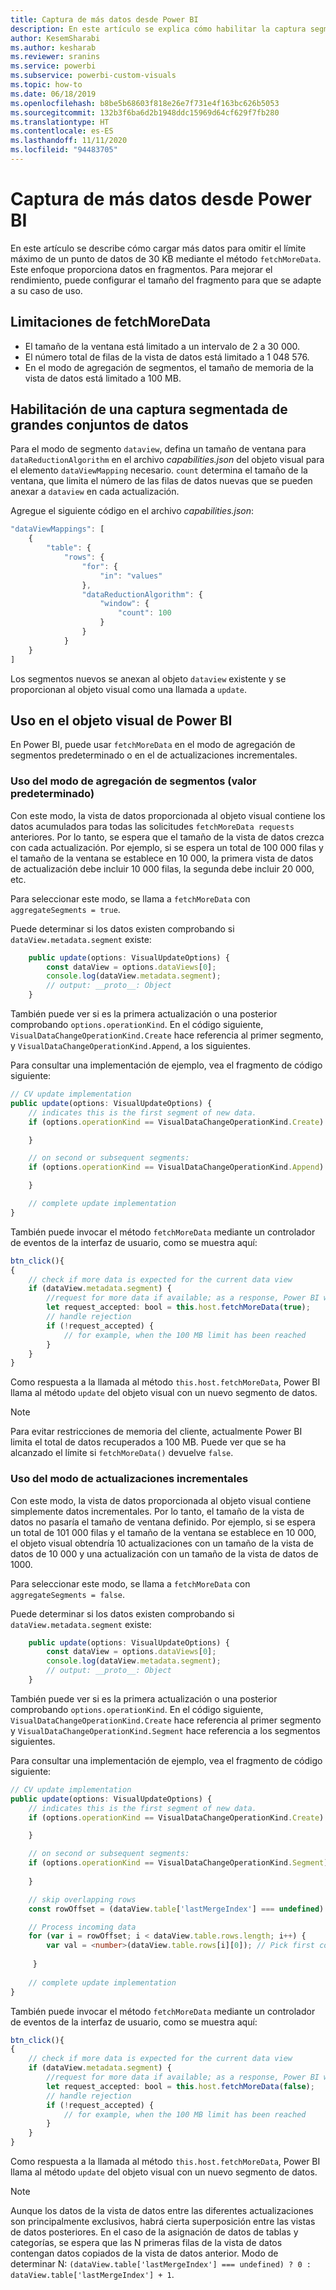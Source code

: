 ```yaml
---
title: Captura de más datos desde Power BI
description: En este artículo se explica cómo habilitar la captura segmentada de grandes conjuntos de datos para objetos visuales de Power BI.
author: KesemSharabi
ms.author: kesharab
ms.reviewer: sranins
ms.service: powerbi
ms.subservice: powerbi-custom-visuals
ms.topic: how-to
ms.date: 06/18/2019
ms.openlocfilehash: b8be5b68603f818e26e7f731e4f163bc626b5053
ms.sourcegitcommit: 132b3f6ba6d2b1948ddc15969d64cf629f7fb280
ms.translationtype: HT
ms.contentlocale: es-ES
ms.lasthandoff: 11/11/2020
ms.locfileid: "94483705"
---
```

# <a name="fetch-more-data-from-power-bi"></a>Captura de más datos desde Power BI

En este artículo se describe cómo cargar más datos para omitir el límite máximo de un punto de datos de 30 KB mediante el método `fetchMoreData`. Este enfoque proporciona datos en fragmentos. Para mejorar el rendimiento, puede configurar el tamaño del fragmento para que se adapte a su caso de uso.

## <a name="limitations-of-fetchmoredata"></a>Limitaciones de fetchMoreData

* El tamaño de la ventana está limitado a un intervalo de 2 a 30 000.
* El número total de filas de la vista de datos está limitado a 1 048 576.
* En el modo de agregación de segmentos, el tamaño de memoria de la vista de datos está limitado a 100 MB.

## <a name="enable-a-segmented-fetch-of-large-datasets"></a>Habilitación de una captura segmentada de grandes conjuntos de datos

Para el modo de segmento `dataview`, defina un tamaño de ventana para `dataReductionAlgorithm` en el archivo *capabilities.json* del objeto visual para el elemento `dataViewMapping` necesario. `count` determina el tamaño de la ventana, que limita el número de las filas de datos nuevas que se pueden anexar a `dataview` en cada actualización.

Agregue el siguiente código en el archivo *capabilities.json*:

```typescript
"dataViewMappings": [
    {
        "table": {
            "rows": {
                "for": {
                    "in": "values"
                },
                "dataReductionAlgorithm": {
                    "window": {
                        "count": 100
                    }
                }
            }
    }
]
```

Los segmentos nuevos se anexan al objeto `dataview` existente y se proporcionan al objeto visual como una llamada a `update`.

## <a name="usage-in-the-power-bi-visual"></a>Uso en el objeto visual de Power BI

En Power BI, puede usar `fetchMoreData` en el modo de agregación de segmentos predeterminado o en el de actualizaciones incrementales. 

### <a name="using-segments-aggregation-mode-default"></a>Uso del modo de agregación de segmentos (valor predeterminado)

Con este modo, la vista de datos proporcionada al objeto visual contiene los datos acumulados para todas las solicitudes `fetchMoreData requests` anteriores. Por lo tanto, se espera que el tamaño de la vista de datos crezca con cada actualización. Por ejemplo, si se espera un total de 100 000 filas y el tamaño de la ventana se establece en 10 000, la primera vista de datos de actualización debe incluir 10 000 filas, la segunda debe incluir 20 000, etc.

Para seleccionar este modo, se llama a `fetchMoreData` con `aggregateSegments = true`.

Puede determinar si los datos existen comprobando si `dataView.metadata.segment` existe:

```typescript
    public update(options: VisualUpdateOptions) {
        const dataView = options.dataViews[0];
        console.log(dataView.metadata.segment);
        // output: __proto__: Object
    }
```

También puede ver si es la primera actualización o una posterior comprobando `options.operationKind`. En el código siguiente, `VisualDataChangeOperationKind.Create` hace referencia al primer segmento, y `VisualDataChangeOperationKind.Append`, a los siguientes.

Para consultar una implementación de ejemplo, vea el fragmento de código siguiente:

```typescript
// CV update implementation
public update(options: VisualUpdateOptions) {
    // indicates this is the first segment of new data.
    if (options.operationKind == VisualDataChangeOperationKind.Create) {

    }

    // on second or subsequent segments:
    if (options.operationKind == VisualDataChangeOperationKind.Append) {

    }

    // complete update implementation
}
```

También puede invocar el método `fetchMoreData` mediante un controlador de eventos de la interfaz de usuario, como se muestra aquí:

```typescript
btn_click(){
{
    // check if more data is expected for the current data view
    if (dataView.metadata.segment) {
        //request for more data if available; as a response, Power BI will call update method
        let request_accepted: bool = this.host.fetchMoreData(true);
        // handle rejection
        if (!request_accepted) {
            // for example, when the 100 MB limit has been reached
        }
    }
}
```

Como respuesta a la llamada al método `this.host.fetchMoreData`, Power BI llama al método `update` del objeto visual con un nuevo segmento de datos.

> [!NOTE]
> Para evitar restricciones de memoria del cliente, actualmente Power BI limita el total de datos recuperados a 100 MB. Puede ver que se ha alcanzado el límite si `fetchMoreData()` devuelve `false`.

### <a name="using-incremental-updates-mode"></a>Uso del modo de actualizaciones incrementales

Con este modo, la vista de datos proporcionada al objeto visual contiene simplemente datos incrementales. Por lo tanto, el tamaño de la vista de datos no pasaría el tamaño de ventana definido. Por ejemplo, si se espera un total de 101 000 filas y el tamaño de la ventana se establece en 10 000, el objeto visual obtendría 10 actualizaciones con un tamaño de la vista de datos de 10 000 y una actualización con un tamaño de la vista de datos de 1000.

Para seleccionar este modo, se llama a `fetchMoreData` con `aggregateSegments = false`.

Puede determinar si los datos existen comprobando si `dataView.metadata.segment` existe:

```typescript
    public update(options: VisualUpdateOptions) {
        const dataView = options.dataViews[0];
        console.log(dataView.metadata.segment);
        // output: __proto__: Object
    }
```

También puede ver si es la primera actualización o una posterior comprobando `options.operationKind`. En el código siguiente, `VisualDataChangeOperationKind.Create` hace referencia al primer segmento y `VisualDataChangeOperationKind.Segment` hace referencia a los segmentos siguientes.

Para consultar una implementación de ejemplo, vea el fragmento de código siguiente:

```typescript
// CV update implementation
public update(options: VisualUpdateOptions) {
    // indicates this is the first segment of new data.
    if (options.operationKind == VisualDataChangeOperationKind.Create) {

    }

    // on second or subsequent segments:
    if (options.operationKind == VisualDataChangeOperationKind.Segment) {
        
    }

    // skip overlapping rows 
    const rowOffset = (dataView.table['lastMergeIndex'] === undefined) ? 0 : dataView.table['lastMergeIndex'] + 1;

    // Process incoming data
    for (var i = rowOffset; i < dataView.table.rows.length; i++) {
        var val = <number>(dataView.table.rows[i][0]); // Pick first column               
            
     }
     
    // complete update implementation
}
```

También puede invocar el método `fetchMoreData` mediante un controlador de eventos de la interfaz de usuario, como se muestra aquí:

```typescript
btn_click(){
{
    // check if more data is expected for the current data view
    if (dataView.metadata.segment) {
        //request for more data if available; as a response, Power BI will call update method
        let request_accepted: bool = this.host.fetchMoreData(false);
        // handle rejection
        if (!request_accepted) {
            // for example, when the 100 MB limit has been reached
        }
    }
}
```

Como respuesta a la llamada al método `this.host.fetchMoreData`, Power BI llama al método `update` del objeto visual con un nuevo segmento de datos.

> [!NOTE]
> Aunque los datos de la vista de datos entre las diferentes actualizaciones son principalmente exclusivos, habrá cierta superposición entre las vistas de datos posteriores.
> En el caso de la asignación de datos de tablas y categorías, se espera que las N primeras filas de la vista de datos contengan datos copiados de la vista de datos anterior.
> Modo de determinar N: `(dataView.table['lastMergeIndex'] === undefined) ? 0 : dataView.table['lastMergeIndex'] + 1`.